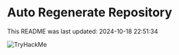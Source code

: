 # Auto Regenerate Repository

This README was last updated: 2024-10-18 22:51:34

 ![TryHackMe](https://tryhackme.com/badge/533634)